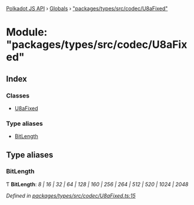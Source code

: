 [Polkadot JS API](../README.md) › [Globals](../globals.md) › ["packages/types/src/codec/U8aFixed"](_packages_types_src_codec_u8afixed_.md)

# Module: "packages/types/src/codec/U8aFixed"

## Index

### Classes

* [U8aFixed](../classes/_packages_types_src_codec_u8afixed_.u8afixed.md)

### Type aliases

* [BitLength](_packages_types_src_codec_u8afixed_.md#bitlength)

## Type aliases

###  BitLength

Ƭ **BitLength**: *8 | 16 | 32 | 64 | 128 | 160 | 256 | 264 | 512 | 520 | 1024 | 2048*

*Defined in [packages/types/src/codec/U8aFixed.ts:15](https://github.com/polkadot-js/api/blob/a8d1dd063/packages/types/src/codec/U8aFixed.ts#L15)*
